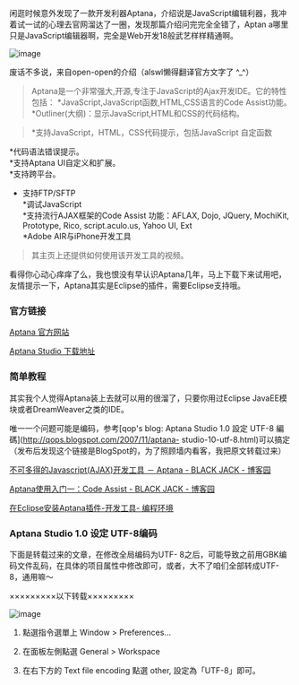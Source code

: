 

闲逛时候意外发现了一款开发利器Aptana，介绍说是JavaScript编辑利器，我冲着试一试的心理去官网溜达了一圈，发现那篇介绍问完完全全错了，Aptan
a哪里只是JavaScript编辑器啊，完全是Web开发18般武艺样样精通啊。

![image](https://e25ba8-log4d-c.dijingchao.com/upload_dropbox/201612/404.png)

废话不多说，来自open-open的介绍（alswl懒得翻译官方文字了 ^_^）

> Aptana是一个非常强大,开源,专注于JavaScript的Ajax开发IDE。它的特性包括：
*JavaScript,JavaScript函数,HTML,CSS语言的Code Assist功能。
*Outliner(大纲)：显示JavaScript,HTML和CSS的代码结构。

>

> *支持JavaScript，HTML，CSS代码提示，包括JavaScript 自定函数

*代码语法错误提示。  
*支持Aptana UI自定义和扩展。  
*支持跨平台。  
* 支持FTP/SFTP  
*调试JavaScript  
*支持流行AJAX框架的Code Assist 功能：AFLAX, Dojo, JQuery, MochiKit, Prototype, Rico, script.aculo.us, Yahoo UI, Ext  
*Adobe AIR与iPhone开发工具
>

> 其主页上还提供如何使用该开发工具的视频。

看得你心动心痒痒了么，我也恨没有早认识Aptana几年，马上下载下来试用吧，友情提示一下，Aptana其实是Eclipse的插件，需要Eclipse支持哦。

### 官方链接

[Aptana 官方网站](http://www.aptana.org/)

[Aptana Studio 下载地址](http://www.aptana.org/studio/download)

### 简单教程

其实我个人觉得Aptana装上去就可以用的很溜了，只要你用过Eclipse JavaEE模块或者DreamWeaver之类的IDE。

唯一一个问题可能是编码，参考[qop's blog: Aptana Studio 1.0 設定 UTF-8 編碼](http://qops.blogspot.com/2007/11/aptana-
studio-10-utf-8.html)可以搞定（发布后发现这个链接是BlogSpot的，为了照顾墙内看客，我把原文转载过来）

[不可多得的Javascript(AJAX)开发工具 － Aptana - BLACK JACK - 博客园](http://www.cnblogs.com/jackielin/archive/2006/11/05/550422.html)

[Aptana使用入门一：Code Assist - BLACK JACK - 博客园](http://http://www.cnblogs.com/jackielin/archive/2006/11/07/Aptana1.html)

[在Eclipse安装Aptana插件-开发工具- 编程环境](http://www.kuqin.com/developtool/20090318/40850.html)

### Aptana Studio 1.0 设定 UTF-8编码

下面是转载过来的文章，在修改全局编码为UTF-
8之后，可能导致之前用GBK编码文件乱码，在具体的项目属性中修改即可，或者，大不了咱们全部转成UTF-8，通用嘛～

×××××××××以下转载×××××××××

![image](https://e25ba8-log4d-c.dijingchao.com/upload_dropbox/201004/aptana_set_utf8.png)

1) 點選指令選單上 Window > Preferences...

2) 在面板左側點選 General > Workspace

3) 在右下方的 Text file encoding 點選 other, 設定為「UTF-8」即可。


